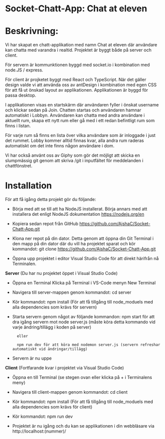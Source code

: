 # Socket-Chatt-App: Chat at eleven

# Beskrivning: 
Vi har skapat en chatt-applikation med namn Chat at eleven där användare kan chatta med varandra i realtid. 
Projektet är byggt både på server och client.

För servern är kommunktionen byggd med socket.io i kombination med node.JS / express.

För client är projketet byggt med React och TypeScript. När det gäller design valde vi att använda oss av antDesign i kombination med egen CSS för att få ut önskad layout av applikationen. Applikationen är byggd för passa desktop.

I applikationen visas en startskärm där användaren fyller i önskat username och klickar sedan på Join. Chatten startas och användaren hamnar automatiskt i Lobbyn.
Användaren kan chatta med andra användare i aktuellt rum, skapa ett nytt rum eller gå med i ett redan befintligt rum som finns i listan.

För varje rum så finns en lista över vilka användare som är inloggade i just det rummet.
Lobby kommer alltid finnas kvar, alla andra rum raderas automatiskt om det inte finns någon användare i dom.

Vi har också använt oss av Giphy som gör det möjligt att skicka en slumpmässig git genom att skriva /git i inputfältet för meddelanden i chattfönstret.


# Installation
För att få igång detta projekt gör du följande:

- Börja med att se till att ha NodeJS installerat. Börja annars med att installera det enligt NodeJS dokumentation https://nodejs.org/en

- Kopiera sedan repot från GitHub https://github.com/AjshaC/Socket-Chatt-App.git

- Klona ner repot på din dator. Detta genom att öppna din Git Terminal i den mapp på din dator där du vill ha projektet sparat och kör kommandot: 
        git clone https://github.com/AjshaC/Socket-Chatt-App.git

- Öppna upp projektet i editor Visual Studio Code för att direkt härifrån nå Terminalen.


**Server**
(Du har nu projektet öppet i Visual Studio Code)
- Öppna en Terminal
        Klicka på Terminal i  VS-Code menyn
        New Terminal

- Navigera till server-mappen genom kommandot: 
        cd server

- Kör kommandot:
        npm install
(För att få tillgång till node_moduels med alla dependencies som krävs för servern)

- Starta servern genom något av följande kommandon:
        npm start för att dra igång servern mot node server.js (måste köra detta kommando vid varje ändring/tillägg i koden på server)

        eller 

        npm run dev för att köra med nodemon server.js (servern refreshar automatiskt vid ändringar/tillägg)

- Servern är nu uppe

**Client**
(Fortfarande kvar i projektet via Visual Studio Code)
- Öppna en till Terminal (se stegen ovan eller klicka på + i Terminalens meny)

- Navigera till client-mappen genom kommandot:
        cd client

- Kör kommandot:
        npm install
(För att få tillgång till node_moduels med alla dependencies som krävs för client)

- Kör kommandot:
        npm run dev

- Projektet är nu igång och du kan se applikationen i din webbläsare via http://localhost:(nummer)/
